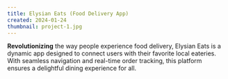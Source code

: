 ```yaml
---
title: Elysian Eats (Food Delivery App)
created: 2024-01-24
thumbnail: project-1.jpg
---
```


**Revolutionizing** the way people experience food delivery, Elysian
Eats is a dynamic app designed to connect users with their favorite
local eateries. With seamless navigation and real-time order
tracking, this platform ensures a delightful dining experience for
all.
